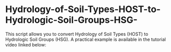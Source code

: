 # Hydrology-of-Soil-Types-HOST-to-Hydrologic-Soil-Groups-HSG-
This script allows you to convert Hydrology of Soil Types (HOST) to Hydrologic Soil Groups (HSG). A practical example is available in the tutorial video linked below:
